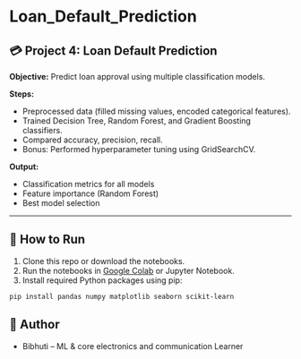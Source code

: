 # Loan_Default_Prediction
## 💳 Project 4: Loan Default Prediction

**Objective:** Predict loan approval using multiple classification models.

**Steps:**
- Preprocessed data (filled missing values, encoded categorical features).
- Trained Decision Tree, Random Forest, and Gradient Boosting classifiers.
- Compared accuracy, precision, recall.
- Bonus: Performed hyperparameter tuning using GridSearchCV.

**Output:**
- Classification metrics for all models
- Feature importance (Random Forest)
- Best model selection

---

## 📂 How to Run

1. Clone this repo or download the notebooks.
2. Run the notebooks in [Google Colab](https://colab.research.google.com/) or Jupyter Notebook.
3. Install required Python packages using pip:
```bash
pip install pandas numpy matplotlib seaborn scikit-learn
```

## 📝 Author

- Bibhuti – ML & core electronics and communication Learner
